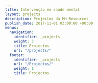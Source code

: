 ```yaml
---
title: Intervenção em saúde mental
layout: projects
description: Projectos da MH Resources
publish_date: 2017-11-01 03:00:00 +00:00
menus:
  navigation:
    identifier: _projects
    weight: 3
    title: Projectos
    url: "/projects/"
  footer:
    identifier: _projects
    url: "/Projectos/"
    weight: 1
    title: Projectos
---
```

